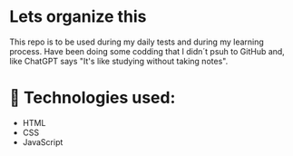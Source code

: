 
# Lets organize this
This repo is to be used during my daily tests and during my learning process. Have been doing some codding that I didn´t psuh to GitHub and, like ChatGPT says "It's like studying without taking notes".

# 📌 Technologies used:
- HTML
- CSS
- JavaScript